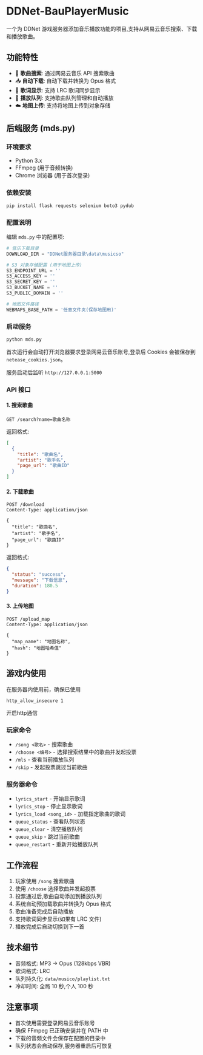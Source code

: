 # DDNet-BauPlayerMusic

一个为 DDNet 游戏服务器添加音乐播放功能的项目,支持从网易云音乐搜索、下载和播放歌曲。

## 功能特性

- 🎵 **歌曲搜索**: 通过网易云音乐 API 搜索歌曲
- 📥 **自动下载**: 自动下载并转换为 Opus 格式
- 📝 **歌词显示**: 支持 LRC 歌词同步显示
- 🎼 **播放队列**: 支持歌曲队列管理和自动播放
- ☁️ **地图上传**: 支持将地图上传到对象存储

## 后端服务 (mds.py)

### 环境要求

- Python 3.x
- FFmpeg (用于音频转换)
- Chrome 浏览器 (用于首次登录)

### 依赖安装

```bash
pip install flask requests selenium boto3 pydub
```

### 配置说明

编辑 `mds.py` 中的配置项:

```python
# 音乐下载目录
DOWNLOAD_DIR = "DDNet服务器目录\data\musicso"

# S3 对象存储配置 (用于地图上传)
S3_ENDPOINT_URL = ''
S3_ACCESS_KEY = ''
S3_SECRET_KEY = ''
S3_BUCKET_NAME = ''
S3_PUBLIC_DOMAIN = ''

# 地图文件路径
WEBMAPS_BASE_PATH = '任意文件夹(保存地图用)'
```

### 启动服务

```bash
python mds.py
```

首次运行会自动打开浏览器要求登录网易云音乐账号,登录后 Cookies 会被保存到 `netease_cookies.json`。

服务启动后监听 `http://127.0.0.1:5000`

### API 接口

#### 1. 搜索歌曲
```
GET /search?name=歌曲名称
```

返回格式:
```json
[
  {
    "title": "歌曲名",
    "artist": "歌手名",
    "page_url": "歌曲ID"
  }
]
```

#### 2. 下载歌曲
```
POST /download
Content-Type: application/json

{
  "title": "歌曲名",
  "artist": "歌手名",
  "page_url": "歌曲ID"
}
```

返回格式:
```json
{
  "status": "success",
  "message": "下载信息",
  "duration": 180.5
}
```

#### 3. 上传地图
```
POST /upload_map
Content-Type: application/json

{
  "map_name": "地图名称",
  "hash": "地图哈希值"
}
```

## 游戏内使用

在服务器内使用前，确保已使用
```
http_allow_insecure 1
```
开启http通信
 
### 玩家命令

- `/song <歌名>` - 搜索歌曲
- `/choose <编号>` - 选择搜索结果中的歌曲并发起投票
- `/mls` - 查看当前播放队列
- `/skip` - 发起投票跳过当前歌曲

### 服务器命令

- `lyrics_start` - 开始显示歌词
- `lyrics_stop` - 停止显示歌词
- `lyrics_load <song_id>` - 加载指定歌曲的歌词
- `queue_status` - 查看队列状态
- `queue_clear` - 清空播放队列
- `queue_skip` - 跳过当前歌曲
- `queue_restart` - 重新开始播放队列

## 工作流程

1. 玩家使用 `/song` 搜索歌曲
2. 使用 `/choose` 选择歌曲并发起投票
3. 投票通过后,歌曲自动添加到播放队列
4. 系统自动预加载歌曲并转换为 Opus 格式
5. 歌曲准备完成后自动播放
6. 支持歌词同步显示(如果有 LRC 文件)
7. 播放完成后自动切换到下一首

## 技术细节

- 音频格式: MP3 → Opus (128kbps VBR)
- 歌词格式: LRC
- 队列持久化: `data/musico/playlist.txt`
- 冷却时间: 全局 10 秒,个人 100 秒

## 注意事项

- 首次使用需要登录网易云音乐账号
- 确保 FFmpeg 已正确安装并在 PATH 中
- 下载的音频文件会保存在配置的目录中
- 队列状态会自动保存,服务器重启后可恢复
```

